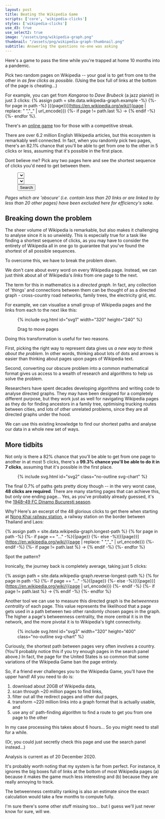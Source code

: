 ```yaml
---
layout: post
title: Beating the Wikipedia Game
scripts: ['core', 'wikipedia-clicks']
styles: ['wikipedia-clicks']
use_d3: true
use_select2: true
image: "/assets/png/wikipedia-graph.png"
thumbnail: "/assets/png/wikipedia-graph-thumbnail.png"
subtitle: Answering the questions no-one was asking
---
```


Here's a game to pass the time while you're trapped at home 10 months into a pandemic. 

Pick two random pages on Wikipedia -- your goal is to get from one to the other in _as few clicks as possible_. (Using the box full of links at the bottom of the page is cheating...)

For example, you can get from _Kangaroo_ to _Dave Brubeck_ (a jazz pianist) in just 3 clicks: {% assign path = site.data.wikipedia-graph.example -%}
{%- for page in path -%}
    [{{page}}](https://en.wikipedia.org/wiki/{{page | replace: " ","_" | url_encode}})
    {%- if page != path.last %} → {% endif -%}
{%- endfor %}.

There's an [online game](https://www.thewikigame.com) too for those with a competitive streak.

There are over 6.2 million English Wikipedia articles, but this ecosystem is remarkably well connected. In fact, when you randomly pick two pages, there's an 82.1% chance that you'll be able to get from one to the other in 5 clicks or less, assuming that it's possible in the first place.

Dont believe me? Pick any two pages here and see the shortest sequence of clicks you'd need to get between them. 

<figure>
<div class="route-query container">
    <div class="route-input row justify-content-center">
        <div class="col-10 col-lg-6">
            <select id="route-start-picker" class="route-picker">
                <option></option>
            </select>
        </div>
        <div class="col-10 col-lg-6">
            <select id="route-end-picker" class="route-picker">
                <option></option>
            </select>
        </div>
        <div class="col-auto">
            <button id="route-submit" class="btn btn-success" type="submit" onclick="submit_route_request()">Search</button>
        </div>
    </div>
    <div class="route-output"></div>
</div>
<!-- <figcaption>
    <p class="caption">Find a path from one page to another.</p>
</figcaption> -->
</figure>

_Pages which are 'obscure' (i.e. contain less than 20 links or are linked to by less than 20 other pages) have been excluded here for efficiency's sake._

## Breaking down the problem

The sheer volume of Wikipedia is remarkable, but also makes it challenging to analyse since it is so unwieldy. This is especially true for a task like finding a shortest sequence of clicks, as you may have to consider the entirety of Wikipedia all in one go to guarantee that you've found the shortest of all possible sequences.

To overcome this, we have to break the problem down.

We don't care about every word on every Wikipedia page. Instead, we can just think about all of Wikipedia's _links_ from one page to the next.

The term for this in mathematics is a _directed graph_. In fact, any collection of 'things' and connections between them can be thought of as a directed graph - cross-country road networks, family trees, the electricity grid, etc. 

For example, we can visualise a small group of Wikipedia pages and the links from each to the next like this:

<figure>
{% include svg.html id="svg1" width="320" height="240" %}
<figcaption>
    <p class="caption">Drag to move pages</p>
</figcaption>
</figure>

Doing this transformation is useful for two reasons.

First, picking the right way to represent data gives us _a new way to think about the problem_. In other words, thinking about lots of dots and arrows is easier than thinking about pages upon pages of Wikipedia text.

Second, converting our obscure problem into a common mathematical format gives us access to a wealth of research and algorithms to help us solve the problem.

Researchers have spent decades developing algorithms and writing code to analyse directed graphs. They may have been designed for a completely different purpose, but they work just as well for navigating Wikipedia pages as they do for finding ancestors in a family tree, optimising trucking routes between cities, and lots of other unrelated problems, since they are all directed graphs under the hood.

We can use this existing knowledge to find our shortest paths and analyse our data in a whole new set of ways.

## More tidbits

Not only is there a 82% chance that you'll be able to get from one page to another in at most 5 clicks, there's a **99.3% chance you'll be able to do it in 7 clicks**, assuming that it's possible in the first place.

<figure>
{% include svg.html id="svg2" class="no-outline svg-chart" %}
<!-- <figcaption>
    <p class="caption">Drag to move pages</p>
</figcaption> -->
</figure>

The final 0.7% of paths gets pretty dicey though -- in the very worst case, **48 clicks are required**. There are many starting pages that can achieve this, but only one ending page... Yes, as you've probably already guessed, it's the [1948–49 FC Dinamo București season](https://en.wikipedia.org/wiki/1948–49_FC_Dinamo_București_season). 

Why? Here's an excerpt of the 48 glorious clicks to get there when starting at [Nong Khai railway station](https://en.wikipedia.org/wiki/Nong_Khai_railway_station), a railway station on the border between Thailand and Laos:

{% assign path = site.data.wikipedia-graph.longest-path %}
{% for page in path -%}
    {%- if page == "..." -%}{{page}}
    {%- else -%}[{{page}}](https://en.wikipedia.org/wiki/{{page | replace: " ","_" | url_encode}})
    {%- endif -%}
    {%- if page != path.last %} → {% endif -%}
{%- endfor %}

Spot the pattern?

Ironically, the journey back is completely average, taking just 5 clicks:

{% assign path = site.data.wikipedia-graph.reverse-longest-path %}
{% for page in path -%}
    {%- if page == "..." -%}{{page}}
    {%- else -%}[{{page}}](https://en.wikipedia.org/wiki/{{page | url_encode}})
    {%- endif -%}
    {%- if page != path.last %} → {% endif -%}
{%- endfor %}

Another tool we can use to measure this directed graph is the _betweenness centrality_ of each page. This value represents the likelihood that a page gets used in a path between two other randomly chosen pages in the graph. The higher a page's betweenness centrality, the more central it is in the network, and the more pivotal it is to Wikipedia's tight connectivity.

<figure>
{% include svg.html id="svg3" width="320" height="400" class="no-outline svg-chart" %}
</figure>

Curiously, the shortest path between pages very often involves a country. (You'll probably notice this if you try enough pages in the search panel above.) In fact, the page for the United States is so common that some variations of the Wikipedia Game ban the page entirely. 

So, if a friend ever challenges you to the Wikipedia Game, you'll have the upper hand! All you need to do is:

1. download about 20GB of Wikipedia data,
1. scan through ~20 million pages to find links,
1. filter out all the redirect pages and other dud pages,
1. transform ~220 million links into a graph format that is actually usable, and
1. use any ol' path-finding algorithm to find a route to get you from one page to the other

In my case processing this takes about 6 hours... So you might need to stall for a while.

(Or, you could just secretly check this page and use the search panel instead...)

<div class="footnotes">

<p>Analysis is current as of 20 December 2020.</p>

<p>
It's probably worth noting that my system is far from perfect. For instance, it ignores the big boxes full of links at the bottom of most Wikipedia pages (a) because it makes the game much less interesting and (b) because they are really annoying to track.</p>

<p>The betweenness centrality ranking is also an estimate since the exact calculation would take a few months to compute fully.</p>

<p>I'm sure there's some other stuff missing too... but I guess we'll just never know for sure, will we.</p>

</div>